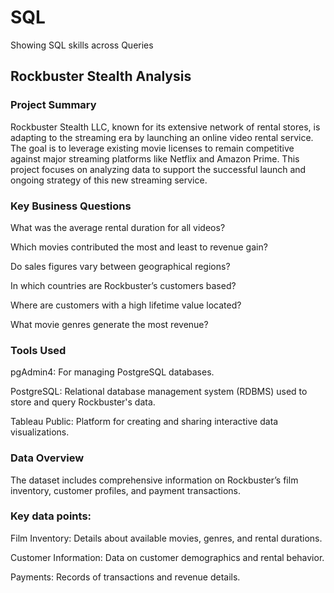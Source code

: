 # SQL
Showing SQL skills across Queries
## Rockbuster Stealth Analysis
### Project Summary
Rockbuster Stealth LLC, known for its extensive network of rental stores, is adapting to the streaming era by launching an online video rental service. The goal is to leverage existing movie licenses to remain competitive against major streaming platforms like Netflix and Amazon Prime. This project focuses on analyzing data to support the successful launch and ongoing strategy of this new streaming service.

### Key Business Questions
What was the average rental duration for all videos?

Which movies contributed the most and least to revenue gain?

Do sales figures vary between geographical regions?

In which countries are Rockbuster’s customers based?

Where are customers with a high lifetime value located?

What movie genres generate the most revenue?

### Tools  Used
pgAdmin4: For managing PostgreSQL databases.

PostgreSQL: Relational database management system (RDBMS) used to store and query Rockbuster's data.

Tableau Public: Platform for creating and sharing interactive data visualizations.

### Data Overview
The dataset includes comprehensive information on Rockbuster’s film inventory, customer profiles, and payment transactions.
### Key data points:
Film Inventory: Details about available movies, genres, and rental durations.

Customer Information: Data on customer demographics and rental behavior.

Payments: Records of transactions and revenue details.
